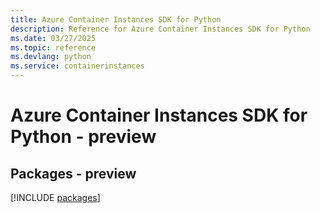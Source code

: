 ```yaml
---
title: Azure Container Instances SDK for Python
description: Reference for Azure Container Instances SDK for Python
ms.date: 03/27/2025
ms.topic: reference
ms.devlang: python
ms.service: containerinstances
---
```

# Azure Container Instances SDK for Python - preview
## Packages - preview
[!INCLUDE [packages](container-instances-index.md)]